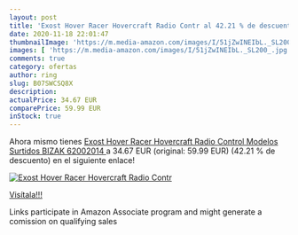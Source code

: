 ```yaml
---
layout: post
title: 'Exost Hover Racer Hovercraft Radio Contr al 42.21 % de descuento'
date: 2020-11-18 22:01:47
thumbnailImage: 'https://m.media-amazon.com/images/I/51jZwINEIbL._SL200_.jpg'
images: [ 'https://m.media-amazon.com/images/I/51jZwINEIbL._SL200_.jpg' ]
comments: true
category: ofertas
author: ring
slug: B07SWCSQ8X
description:
actualPrice: 34.67 EUR
comparePrice: 59.99 EUR
inStock: true
---
```


Ahora mismo tienes [Exost Hover Racer Hovercraft Radio Control Modelos Surtidos  BIZAK 62002014 ](https://www.amazon.es/dp/B07SWCSQ8X/?tag=tolees-21) a 34.67 EUR (original: 59.99 EUR) (42.21 %  de descuento) en el siguiente enlace!

[![Exost Hover Racer Hovercraft Radio Contr](https://m.media-amazon.com/images/I/51jZwINEIbL._SL200_.jpg)](https://www.amazon.es/dp/B07SWCSQ8X/?tag=tolees-21)

[Visítala!!!](https://www.amazon.es/dp/B07SWCSQ8X/?tag=tolees-21)

Links participate in Amazon Associate program and might generate a comission on qualifying sales
